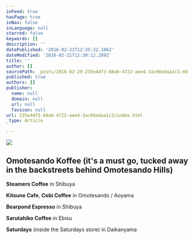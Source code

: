 ```yaml
---
inFeed: true
hasPage: true
inNav: false
inLanguage: null
starred: false
keywords: []
description: ''
datePublished: '2016-02-21T12:35:32.106Z'
dateModified: '2016-02-21T12:30:12.289Z'
title: ''
author: []
sourcePath: _posts/2016-02-20-235e44f3-68a6-4722-aee4-3ac66edaa1c3.md
published: true
authors: []
publisher:
  name: null
  domain: null
  url: null
  favicon: null
url: 235e44f3-68a6-4722-aee4-3ac66edaa1c3/index.html
_type: Article

---
```

![](https://the-grid-user-content.s3-us-west-2.amazonaws.com/61b0d6c4-cd69-4191-8080-7ca5ced2901f.jpg)

## **Omotesando Koffee** (it's a must go, tucked away in the backstreets behind Omotesando Hills) 

**Steamers Coffee** in Shibuya 

**Kitsune Cafe**, **Cobi Coffee** in Omotesando / Aoyama 

**Bearpond Espresso** in Shibuya 

**Sarutahiko Coffee** in Ebisu 

**Saturdays** (inside the Saturdays store) in Daikanyama